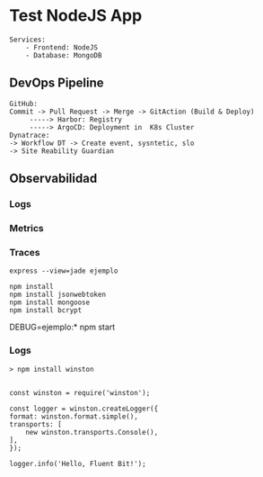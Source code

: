 # Test NodeJS App

    Services: 
        - Frontend: NodeJS
        - Database: MongoDB

## DevOps Pipeline
    GitHub: 
    Commit -> Pull Request -> Merge -> GitAction (Build & Deploy) 
         -----> Harbor: Registry
         -----> ArgoCD: Deployment in  K8s Cluster
    Dynatrace:
    -> Workflow DT -> Create event, sysntetic, slo
    -> Site Reability Guardian

## Observabilidad
### Logs
### Metrics
### Traces

    express --view=jade ejemplo

    npm install
    npm install jsonwebtoken
    npm install mongoose
    npm install bcrypt

DEBUG=ejemplo:* npm start


### Logs
    > npm install winston


    const winston = require('winston');

    const logger = winston.createLogger({
    format: winston.format.simple(),
    transports: [
        new winston.transports.Console(),
    ],
    });

    logger.info('Hello, Fluent Bit!');
